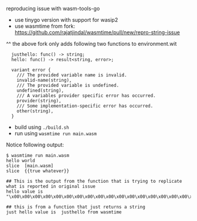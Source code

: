 reproducing issue with wasm-tools-go

- use tinygo version with support for wasip2
- use wasmtime from fork: https://github.com/rajatjindal/wasmtime/pull/new/repro-string-issue

^^ the above fork only adds following two functions to environment.wit

```
  justhello: func() -> string;
  hello: func() -> result<string, error>;

  variant error {
    /// The provided variable name is invalid.
    invalid-name(string),
    /// The provided variable is undefined.
    undefined(string),
    /// A variables provider specific error has occurred.
    provider(string),
    /// Some implementation-specific error has occurred.
    other(string),
  }
```

- build using `./build.sh`
- run using `wasmtime run main.wasm`

Notice following output:

```
$ wasmtime run main.wasm
hello world
slice  [main.wasm]
slice  {{true whatever}}

## This is the output from the function that is trying to replicate what is reported in original issue
hello value is "\x00\x00\x00\x00\x00\x00\x00\x00\x00\x00\x00\x00\x00\x00\x00\x00\x00\x00\x00"

## this is from a function that just returns a string
just hello value is  justhello from wasmtime

```